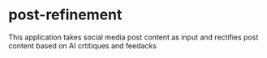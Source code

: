 # post-refinement
This application takes social media post content as input and rectifies post content based on AI crtitiques and feedacks
